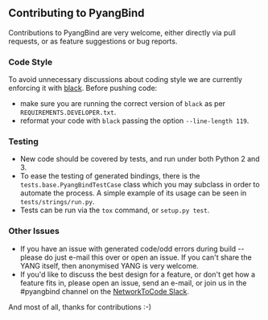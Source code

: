 ## Contributing to PyangBind

Contributions to PyangBind are very welcome, either directly via pull requests, or as feature suggestions or bug reports.

### Code Style

To avoid unnecessary discussions about coding style we are currently enforcing it with [black](https://github.com/ambv/black). Before pushing code:

* make sure you are running the correct version of `black` as per `REQUIREMENTS.DEVELOPER.txt`.
* reformat your code with `black` passing the option `--line-length 119`.

### Testing

 * New code should be covered by tests, and run under both Python 2 and 3.
 * To ease the testing of generated bindings, there is the `tests.base.PyangBindTestCase` class which
 you may subclass in order to automate the process. A simple example of its usage can be seen in
 `tests/strings/run.py`.
 * Tests can be run via the `tox` command, or `setup.py test`.

### Other Issues

 * If you have an issue with generated code/odd errors during build -- please do just e-mail this over or open an issue.
   If you can't share the YANG itself, then anonymised YANG is very welcome.
 * If you'd like to discuss the best design for a feature, or don't get how a feature fits in, please open an issue,
   send an e-mail, or join us in the #pyangbind channel on the
   [NetworkToCode Slack](https://networktocode.slack.com/).

And most of all, thanks for contributions :-)
